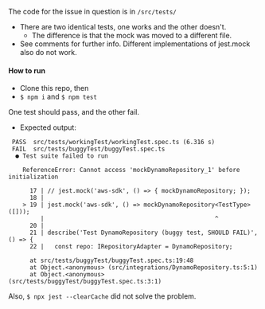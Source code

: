 The code for the issue in question is in `/src/tests/`
- There are two identical tests, one works and the other doesn't.
  * The difference is that the mock was moved to a different file.
- See comments for further info. Different implementations of jest.mock also do not work.

#### How to run

- Clone this repo, then
- `$ npm i` and `$ npm test`

One test should pass, and the other fail.

- Expected output:
```
 PASS  src/tests/workingTest/workingTest.spec.ts (6.316 s)
 FAIL  src/tests/buggyTest/buggyTest.spec.ts
  ● Test suite failed to run

    ReferenceError: Cannot access 'mockDynamoRepository_1' before initialization

      17 | // jest.mock('aws-sdk', () => { mockDynamoRepository; });
      18 |
    > 19 | jest.mock('aws-sdk', () => mockDynamoRepository<TestType>([]));
         |                                                ^
      20 |
      21 | describe('Test DynamoRepository (buggy test, SHOULD FAIL)', () => {
      22 |   const repo: IRepositoryAdapter = DynamoRepository;

      at src/tests/buggyTest/buggyTest.spec.ts:19:48
      at Object.<anonymous> (src/integrations/DynamoRepository.ts:5:1)
      at Object.<anonymous> (src/tests/buggyTest/buggyTest.spec.ts:3:1)
```

Also, `$ npx jest --clearCache` did not solve the problem.